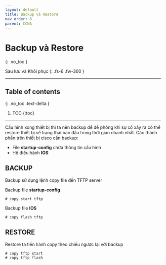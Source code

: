 ```yaml
---
layout: default
title: Backup và Restore
nav_order: 8
parent: CCNA
---
```


# Backup và Restore
{: .no_toc }

Sau lưu và Khôi phục
{: .fs-6 .fw-300 }

---

## Table of contents
{: .no_toc .text-delta }

1. TOC
{:toc}

---

Cấu hình xong thiết bị thì ta nên backup để đề phòng khi sự cố xảy ra có thể restore thiết bị về trạng thái ban đầu trong thời gian nhanh nhất. Các thành phần trên thiết bị cisco cần backup:

* File **startup-config** chứa thông tin cấu hình
* Hệ điều hành **IOS**

## BACKUP

Backup sử dụng lệnh copy file đến TFTP server

Backup file **startup-config**

```
# copy start tftp
```

Backup file **IOS**

```
# copy flash tftp
```

## RESTORE

Restore ta tiến hành copy theo chiều ngược lại với backup

```
# copy tftp start
# copy tftp flash
```
